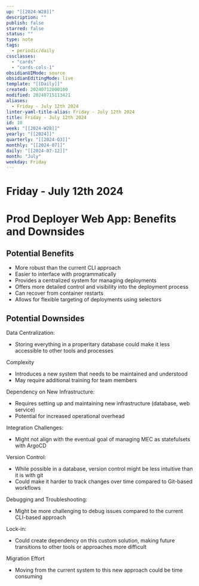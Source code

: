 ```yaml
---
up: "[[2024-W28]]"
description: ""
publish: false
starred: false
status: ""
type: note
tags:
  - periodic/daily
cssclasses:
  - "cards"
  - "cards-cols-1"
obsidianUIMode: source
obsidianEditingMode: live
template: "[[Daily]]"
created: 20240712000100
modified: 20240715113421
aliases:
  - Friday - July 12th 2024
linter-yaml-title-alias: Friday - July 12th 2024
title: Friday - July 12th 2024
id: 10
week: "[[2024-W28]]"
yearly: "[[2024]]"
quarterly: "[[2024-Q3]]"
monthly: "[[2024-07]]"
daily: "[[2024-07-12]]"
month: "July"
weekday: Friday
---
```


# Friday - July 12th 2024








# Prod Deployer Web App: Benefits and Downsides

## Potential Benefits

- More robust than the current CLI approach
- Easier to interface with programmatically
- Provides a centralized system for managing deployments
- Offers more detailed control and visibility into the deployment process
- Can recover from container restarts
- Allows for flexible targeting of deployments using selectors

## Potential Downsides

Data Centralization:
- Storing everything in a properitary database could make it less accessible to other tools and processes

Complexity
- Introduces a new system that needs to be maintained and understood
- May require additional training for team members

Dependency on New Infrastructure:
- Requires setting up and maintaining new infrastructure (database, web service)
- Potential for increased operational overhead

Integration Challenges:
- Might not align with the eventual goal of managing MEC as statefulsets with ArgoCD

Version Control:
- While possible in a database, version control might be less intuitive than it is with git
- Could make it harder to track changes over time compared to Git-based workflows

Debugging and Troubleshooting:
- Might be more challenging to debug issues compared to the current CLI-based approach

Lock-in:
- Could create dependency on this custom solution, making future transitions to other tools or approaches more difficult

Migration Effort
- Moving from the current system to this new approach could be time consuming
